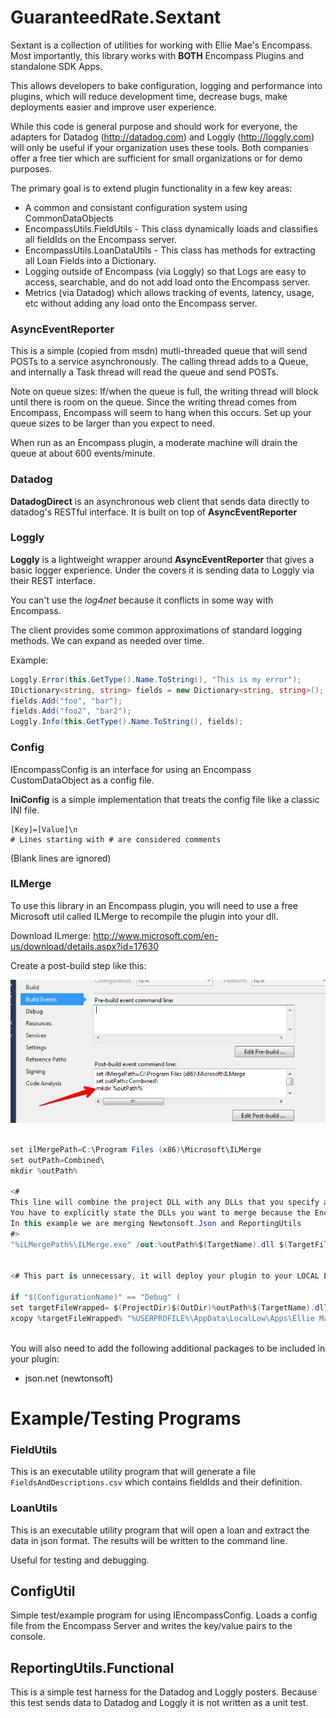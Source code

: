 # GuaranteedRate.Sextant

Sextant is a collection of utilities for working with Ellie Mae's Encompass.
Most importantly, this library works with **BOTH** Encompass Plugins and standalone SDK Apps.

This allows developers to bake configuration, logging and performance into plugins, which will reduce development time, decrease bugs, make deployments easier and improve user experience.

While this code is general purpose and should work for everyone, the adapters for Datadog (http://datadog.com) and Loggly (http://loggly.com) will only be useful if your organization uses these tools.  Both companies offer a free tier which are sufficient for small organizations or for demo purposes.

The primary goal is to extend plugin functionality in a few key areas:
* A common and consistant configuration system using CommonDataObjects
* EncompassUtils.FieldUtils - This class dynamically loads and classifies all fieldIds on the Encompass server.
* EncompassUtils.LoanDataUtils - This class has methods for extracting all Loan Fields into a Dictionary.
* Logging outside of Encompass (via Loggly) so that Logs are easy to access, searchable, and do not add load onto the Encompass server.
* Metrics (via Datadog) which allows tracking of events, latency, usage, etc without adding any load onto the Encompass server.

### AsyncEventReporter

This is a simple (copied from msdn) mutli-threaded queue that will send POSTs to a service asynchronously.
The calling thread adds to a Queue, and internally a Task thread will read the queue and send POSTs.

Note on queue sizes: If/when the queue is full, the writing thread will block until there is room on the queue.  Since the writing thread comes from Encompass, Encompass will seem to hang when this occurs.  Set up your queue sizes to be larger than you expect to need.

When run as an Encompass plugin, a moderate machine will drain the queue at about 600 events/minute.

### Datadog

**DatadogDirect** is an asynchronous web client that sends data directly to datadog's RESTful interface.
It is built on top of **AsyncEventReporter**

### Loggly

**Loggly** is a lightweight wrapper around **AsyncEventReporter** that gives a basic logger experience.
Under the covers it is sending data to Loggly via their REST interface.

You can't use the _log4net_ because it conflicts in some way with Encompass.

The client provides some common approximations of standard logging methods.  We can expand as needed over time.

Example:

```C#
Loggly.Error(this.GetType().Name.ToString(), "This is my error");
IDictionary<string, string> fields = new Dictionary<string, string>();
fields.Add("foo", "bar");
fields.Add("foo2", "bar2");
Loggly.Info(this.GetType().Name.ToString(), fields);
```

### Config

IEncompassConfig is an interface for using an Encompass CustomDataObject as a config file.

**IniConfig** is a simple implementation that treats the config file like a classic INI file.
```
[Key]=[Value]\n
# Lines starting with # are considered comments
```
(Blank lines are ignored)

### ILMerge

To use this library in an Encompass plugin, you will need to use a free Microsoft util called ILMerge to recompile the plugin into your dll.

Download ILmerge: http://www.microsoft.com/en-us/download/details.aspx?id=17630

Create a post-build step like this:
<p  align="center">
  <img  src="doc/img/ilMerge-postBuild.png" border="0" />
</p>

```C#

set ilMergePath=C:\Program Files (x86)\Microsoft\ILMerge
set outPath=Combined\
mkdir %outPath%
 
<#
This line will combine the project DLL with any DLLs that you specify and copy it to a new 'Combined' directory.
You have to explicitly state the DLLs you want to merge because the Encompass DLLs will also be in the directory and those should not be included.
In this example we are merging Newtonsoft.Json and ReportingUtils
#>
"%iLMergePath%\ILMerge.exe" /out:%outPath%$(TargetName).dll $(TargetFileName) Newtonsoft.Json.dll GuaranteedRate.Sextant.dll /wildcards  /targetplatform:v4
 
 
<# This part is unnecessary, it will deploy your plugin to your LOCAL Encompass plugin dir so that your local-deploy will auto-deploy locally #>
 
if "$(ConfigurationName)" == "Debug" (
set targetFileWrapped= $(ProjectDir)$(OutDir)%outPath%$(TargetName).dll
xcopy %targetFileWrapped% "%USERPROFILE%\AppData\LocalLow\Apps\Ellie Mae\xIHR5EqGa7zPnRG0YpD5z4TPAB0=\EncompassData\Settings\Cache\33af7d98-3c15-497e-937e-b83215be32bc\Plugins" /f/y)
 
```

You will also need to add the following additional packages to be included in your plugin:

* json.net (newtonsoft)

# Example/Testing Programs

### FieldUtils

This is an executable utility program that will generate a file `FieldsAndDescriptions.csv` which contains fieldIds and their definition. 

### LoanUtils

This is an executable utility program that will open a loan and extract the data in json format.
The results will be written to the command line.

Useful for testing and debugging. 

## ConfigUtil

Simple test/example program for using IEncompassConfig.
Loads a config file from the Encompass Server and writes the key/value pairs to the console.

## ReportingUtils.Functional

This is a simple test harness for the Datadog and Loggly posters.
Because this test sends data to Datadog and Loggly it is not written as a unit test.